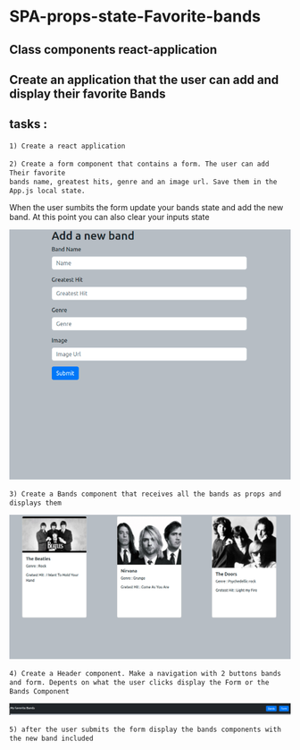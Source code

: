 # SPA-props-state-Favorite-bands


## Class components react-application 

## Create an application that the user can add and display their favorite Bands


## tasks : 
    1) Create a react application

    2) Create a form component that contains a form. The user can add Their favorite
    bands name, greatest hits, genre and an image url. Save them in the App.js local state. 
 When the user sumbits the form update your bands state and add the new band. At this point you can also clear your inputs state

![form](./mockups/form.png)



    3) Create a Bands component that receives all the bands as props and displays them

![bands component](./mockups/bands.png)

    4) Create a Header component. Make a navigation with 2 buttons bands and form. Depents on what the user clicks display the Form or the Bands Component

 ![navigation](./mockups/nav.png)


    5) after the user submits the form display the bands components with the new band included





